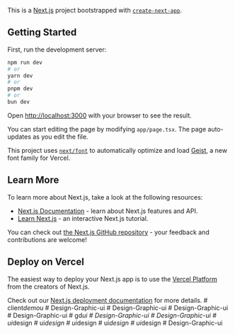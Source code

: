 This is a [Next.js](https://nextjs.org) project bootstrapped with [`create-next-app`](https://nextjs.org/docs/app/api-reference/cli/create-next-app).

## Getting Started

First, run the development server:

```bash
npm run dev
# or
yarn dev
# or
pnpm dev
# or
bun dev
```

Open [http://localhost:3000](http://localhost:3000) with your browser to see the result.

You can start editing the page by modifying `app/page.tsx`. The page auto-updates as you edit the file.

This project uses [`next/font`](https://nextjs.org/docs/app/building-your-application/optimizing/fonts) to automatically optimize and load [Geist](https://vercel.com/font), a new font family for Vercel.

## Learn More

To learn more about Next.js, take a look at the following resources:

- [Next.js Documentation](https://nextjs.org/docs) - learn about Next.js features and API.
- [Learn Next.js](https://nextjs.org/learn) - an interactive Next.js tutorial.

You can check out [the Next.js GitHub repository](https://github.com/vercel/next.js) - your feedback and contributions are welcome!

## Deploy on Vercel

The easiest way to deploy your Next.js app is to use the [Vercel Platform](https://vercel.com/new?utm_medium=default-template&filter=next.js&utm_source=create-next-app&utm_campaign=create-next-app-readme) from the creators of Next.js.

Check out our [Next.js deployment documentation](https://nextjs.org/docs/app/building-your-application/deploying) for more details.
#   c l i e n t _ d e m o _ u  
 #   D e s i g n - G r a p h i c - u i  
 #   D e s i g n - G r a p h i c - u i  
 #   D e s i g n - G r a p h i c - u i  
 #   D e s i g n - G r a p h i c - u i  
 #   g d _ u i  
 #   D e s i g n - G r a p h i c - u i  
 #   D e s i g n - G r a p h i c - u i  
 #   u i _ d e s i g n  
 #   u i _ d e s i g n  
 #   u i _ d e s i g n  
 #   u i _ d e s i g n  
 #   u i _ d e s i g n  
 # Design-Graphic-ui
